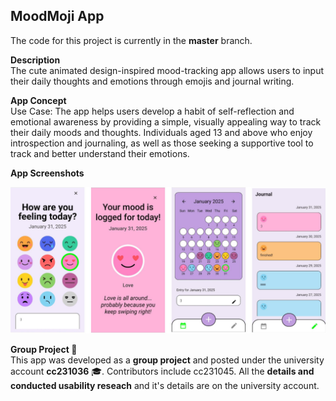 ## MoodMoji App 
The code for this project is currently in the **master** branch.

**Description**  
The cute animated design-inspired mood-tracking app allows users to input their daily thoughts and emotions through emojis and journal writing.

**App Concept**  
Use Case: The app helps users develop a habit of self-reflection and emotional awareness by providing a simple, visually appealing way to track their daily moods and thoughts. Individuals aged 13 and above who enjoy introspection and journaling, as well as those seeking a supportive tool to track and better understand their emotions.

**App Screenshots**

![Screens](moodapp.png)



**Group Project 👥**  
This app was developed as a **group project** and posted under the university account **cc231036** 🎓. Contributors include cc231045. All the **details and conducted usability reseach** and it's details are on the university account.
